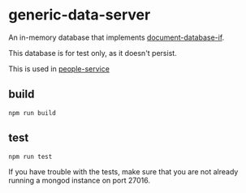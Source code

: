 # generic-data-server

An in-memory database that implements [document-database-if](https://github.com/psnider/document-database-if).

This database is for test only, as it doesn't persist.

This is used in [people-service](https://github.com/psnider/people-service)

## build
```
npm run build
```

## test
```
npm run test
```

If you have trouble with the tests,
make sure that you are not already running a mongod instance on port 27016.
